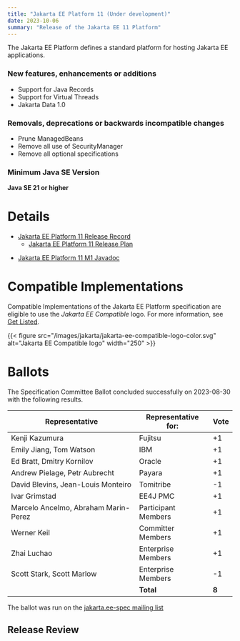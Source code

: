 ```yaml
---
title: "Jakarta EE Platform 11 (Under development)"
date: 2023-10-06
summary: "Release of the Jakarta EE 11 Platform"
---
```

The Jakarta EE Platform defines a standard platform for hosting Jakarta EE applications.

### New features, enhancements or additions
<!-- List here -->
* Support for Java Records 
* Support for Virtual Threads
* Jakarta Data 1.0

### Removals, deprecations or backwards incompatible changes
<!-- List here -->
* Prune ManagedBeans
* Remove all use of SecurityManager
* Remove all optional specifications

### Minimum Java SE Version
<!-- Specify the minimum required Java SE version for this specification -->
**Java SE 21 or higher**

# Details

* [Jakarta EE Platform 11 Release Record](https://projects.eclipse.org/projects/ee4j.jakartaee-platform/releases/11)
  * [Jakarta EE Platform 11 Release Plan](https://jakartaee.github.io/platform/jakartaee11/JakartaEE11ReleasePlan)
<!--
* [Jakarta EE Platform 11 M1 Specification Document](./jakarta-platform-spec-11.0.pdf) (PDF)
* [Jakarta EE Platform 11 M1 Specification Document](./jakarta-platform-spec-11.0.html) (HTML)
-->
* [Jakarta EE Platform 11 M1 Javadoc](./apidocs)
<!--
* [Jakarta EE Platform 11 TCK](https://download.eclipse.org/jakartaee/platform/11/jakarta-jakartaeetck-11.0.0.zip) ([sig]
(https://download.eclipse.org/jakartaee/platform/11/jakarta-jakartaeetck-11.0.0.zip.sig),[sha](https://download.eclipse.org/jakartaee/platform/11/jakarta-jakartaeetck-11.0.0.zip.sha256),[pub](https://jakarta.ee/specifications/jakartaee-spec-committee.pub))
-->

# Compatible Implementations

Compatible Implementations of the Jakarta EE Platform specification are eligible to use the _Jakarta EE Compatible_ logo. For more information, see [Get Listed](/compatibility/get-listed/).

{{< figure src="/images/jakarta/jakarta-ee-compatible-logo-color.svg" alt="Jakarta EE Compatible logo" width="250" >}}

<!--* [Jakarta EE 11 Compatible Implementations](https://jakarta.ee/compatibility/certification/11/)-->

# Ballots

The Specification Committee Ballot concluded successfully on 2023-08-30 with the following results.

| Representative                                 | Representative for: |  Vote   |
|------------------------------------------------|---------------------|---------|
| Kenji Kazumura                                 | Fujitsu             |   +1    |
| Emily Jiang, Tom Watson                        | IBM                 |   +1    |
| Ed Bratt, Dmitry Kornilov                      | Oracle              |   +1    |
| Andrew Pielage, Petr Aubrecht                  | Payara              |   +1    |
| David Blevins, Jean-Louis Monteiro             | Tomitribe           |   -1    |
| Ivar Grimstad                                  | EE4J PMC            |   +1    |
| Marcelo Ancelmo, Abraham Marin-Perez           | Participant Members |   +1    |
| Werner Keil                                    | Committer Members   |   +1    |
| Zhai Luchao                                    | Enterprise Members  |   +1    |
| Scott Stark, Scott Marlow                      | Enterprise Members  |   -1    |
|                                                | **Total**           |  **8**  |

The ballot was run on the [jakarta.ee-spec mailing list](https://www.eclipse.org/lists/jakarta.ee-spec/msg03112.html)

## Release Review
